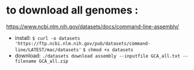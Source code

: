 # to download all genomes : 
<https://www.ncbi.nlm.nih.gov/datasets/docs/command-line-assembly/>

- install: `$ curl -o datasets 'https://ftp.ncbi.nlm.nih.gov/pub/datasets/command-line/LATEST/mac/datasets'`   `$ chmod +x datasets`
- download: 
`./datasets download assembly --inputfile GCA_all.txt --filename GCA_all.zip`




